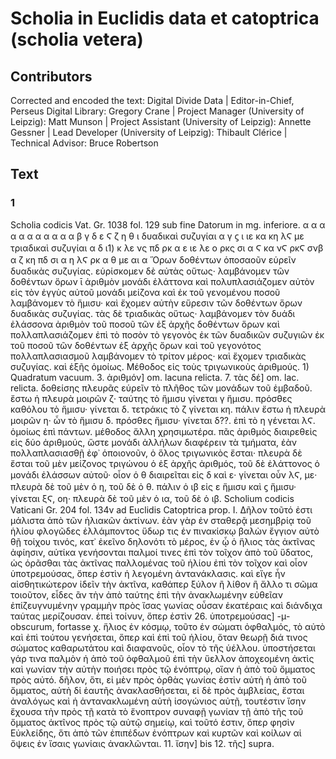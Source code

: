 # Scholia in Euclidis data et catoptrica (scholia vetera)  

## Contributors  
Corrected and encoded the text: Digital Divide Data | Editor-in-Chief, Perseus Digital Library: Gregory Crane | Project Manager (University of Leipzig): Matt Munson | Project Assistant (University of Leipzig): Annette Gessner | Lead Developer (University of Leipzig): Thibault Clérice | Technical Advisor: Bruce Robertson  

## Text  
### 1  
Scholia codicis Vat. Gr. 1038 fol. 129 sub fine Datorum in mg. inferiore. α α α α α α α α α α α β γ δ ε Ϛ ζ η θ ι δυαδικαὶ συζυγίαι α γ ϛ ι ιε κα κη λϚ με τριαδικαὶ συζυγίαι α δ ι1) κ λε νς πδ ρκ α ε ιε λε ο ρκς σι α Ϛ κα νϚ ρκϚ σνβ α ζ κη πδ σι α η λϚ ρκ α θ με αι α Ὅρων δοθέντων ὁποσαοῦν εὑρεῖν δυαδικὰς συζυγίας. εὑρίσκομεν δὲ αὐτὰς οὕτως· λαμβάνομεν τῶν δοθέντων ὅρων ῑ ἀριθμὸν μονάδι ἐλάττονα καὶ πολυπλασιάζομεν αὐτὸν εἰς τὸν ἐγγὺς αὐτοῦ μονάδι μείζονα καὶ ἐκ τοῦ γενομένου ποσοῦ λαμβάνομεν τὸ ἥμισυ· καὶ ἔχομεν αὐτὴν εὕρεσιν τῶν δοθέντων ὅρων δυαδικὰς συζυγίας. τὰς δὲ τριαδικὰς οὕτως· λαμβάνομεν τὸν δυάδι ἐλάσσονα ἀριθμὸν τοῦ ποσοῦ τῶν ἐξ ἀρχῆς δοθέντων ὅρων καὶ πολλαπλασιάζομεν ἐπὶ τὸ ποσὸν τὸ γεγονὸς ἐκ τῶν δυαδικῶν συζυγιῶν ἐκ τοῦ ποσοῦ τῶν δοθέντων ἐξ ἀρχῆς ὄρων καὶ τοῦ γεγονότος πολλαπλασιασμοῦ λαμβάνομεν τὸ τρίτον μέρος· καὶ ἔχομεν τριαδικὰς συζυγίας. καὶ ἑξῆς ὁμοίως. Μέθοδος εἰς τοὺς τριγωνικοὺς ἀριθμούς. 1) Quadratum vacuum. 3. ἀριθμόν] om. lacuna relicta. 7. τὰς δέ] om. lac. relicta. δοθείσης πλευρᾶς εὑρεῖν τὸ πλῆθος τῶν μονάδων τοῦ ἐμβαδοῦ. ἔστω ἡ πλευρὰ μοιρῶν ζ· ταύτης τὸ ἥμισυ γίνεται γ ἥμισυ. πρόσθες καθόλου τὸ ἥμισυ· γίνεται δ. τετράκις τὸ ζ γίνεται κη. πάλιν ἔστω ἡ πλευρὰ μοιρῶν η· ὧν τὸ ἥμισυ δ. πρόσθες ἥμισυ· γίνεται δ??. ἐπὶ τὸ η γένεται λϚ. ὁμοίως ἐπὶ πάντων. μέθοδος ἄλλη χρησιμωτέρα. πᾶς ἀριθμὸς διαιρεθεὶς εἰς δύο ἀριθμούς, ὥστε μονάδι ἀλλήλων διαφέρειν τὰ τμήματα, ἐὰν πολλαπλασιασθῇ ἐφ᾿ ὁποιονοῦν, ὁ ὅλος τριγωνικὸς ἔσται· πλευρὰ δὲ ἔσται τοῦ μὲν μείζονος τριγώνου ὁ ἐξ ἀρχῆς ἀριθμός, τοῦ δὲ ἐλάττονος ὁ μονάδι ἐλάσσων αὐτοῦ· οἷον ὁ θ διαιρεῖται εἰς δ καὶ ε· γίνεται οὖν λϚ, με· πλευρὰ δὲ τοῦ μὲν ὁ η, τοῦ δὲ ὁ θ. πάλιν ὁ ιβ εἰς ε ἥμισυ καὶ ϛ ἥμισυ· γίνεται ξϚ, οη· πλευρὰ δὲ τοῦ μὲν ὁ ια, τοῦ δὲ ὁ ιβ. Scholium codicis Vaticani Gr. 204 fol. 134v ad Euclidis Catoptrica prop. I. Δῆλον τοῦτό ἐστι μάλιστα ἀπὸ τῶν ἡλιακῶν ἀκτίνων. ἐὰν γὰρ ἐν σταθερᾷ μεσημβρίᾳ τοῦ ἡλίου φλογῶδες ἐλλάμποντος ὕδωρ τις ἐν πινακίσκῳ βαλὼν ἔγγιον αὐτὸ θῇ τοίχου τινός, κατ᾿ ἐκεῖνο δηλονότι τὸ μέρος, ἐν ᾧ ὁ ἥλιος τὰς ἀκτῖνας ἀφίησιν, αὐτίκα γενήσονται παλμοί τινες ἐπὶ τὸν τοῖχον ἀπὸ τοῦ ὕδατος, ὡς ὁρᾶσθαι τὰς ἀκτῖνας παλλομένας τοῦ ἡλίου ἐπὶ τὸν τοῖχον καὶ οἷον ὑποτρεμούσας, ὅπερ ἐστὶν ἡ λεγομένη ἀντανάκλασις. καὶ εἴγε ἦν αἰσθητικώτερον ἰδεῖν τὴν ἀκτῖνα, καθάπερ ξύλον ἢ λίθον ἢ ἄλλο τι σῶμα τοιοῦτον, εἶδες ἂν τὴν ἀπὸ ταύτης ἐπὶ τὴν ἀνακλωμένην εὐθεῖαν ἐπίζευγνυμένην γραμμὴν πρὸς ἴσας γωνίας οὖσαν ἑκατέραις καὶ διάνδιχα ταύτας μερίζουσαν. ἐπεὶ τοίνυν, ὅπερ ἐστὶν 26. ὑποτρεμούσας] -μ- obscurum, fortasse χ. ἥλιος ἐν κόσμῳ, τοῦτο ἐν σώματι ὀφθαλμός, τὸ αὐτὸ καὶ ἐπὶ τούτου γενήσεται, ὅπερ καὶ ἐπὶ τοῦ ἡλίου, ὅταν θεωρῇ διά τινος σώματος καθαρωτάτου καὶ διαφανοῦς, οἷον τὸ τῆς ὑέλλου. ὑποστήσεται γάρ τινα παλμὸν ἡ ἀπὸ τοῦ ὀφθαλμοῦ ἐπὶ τὴν ὕελλον ἀποχεομένη ἀκτὶς καὶ γωνίαν τὴν αὐτὴν ποιήσει πρὸς τῷ ἐνόπτρῳ, οἵαν ἡ ἀπὸ τοῦ ὄμματος πρὸς αὐτό. δῆλον, ὅτι, εἰ μὲν πρὸς ὀρθὰς γωνίας ἐστὶν αὐτὴ ἡ ἀπὸ τοῦ ὄμματος, αὐτὴ δἰ ἑαυτῆς ἀνακλασθήσεται, εἰ δὲ πρὸς ἀμβλείας, ἔσται ἀναλόγως καὶ ἡ ἀντανακλωμένη αὐτὴ ἰσογώνιος αὐτῇ, τουτέστιν ἴσην ἔχουσα τὴν πρὸς τῇ κατὰ τὸ ἔνοπτρον συναφῇ γωνίαν τῇ ἀπὸ τῆς τοῦ ὄμματος ἀκτῖνος πρὸς τῷ αὐτῷ σημείῳ, καὶ τοῦτό ἐστιν, ὅπερ φησὶν Εὐκλείδης, ὅτι ἀπὸ τῶν ἐπιπέδων ἐνόπτρων καὶ κυρτῶν καὶ κοίλων αἱ ὄψεις ἐν ἴσαις γωνίαις ἀνακλῶνται. 11. ἴσην] bis 12. τῆς] supra.  
